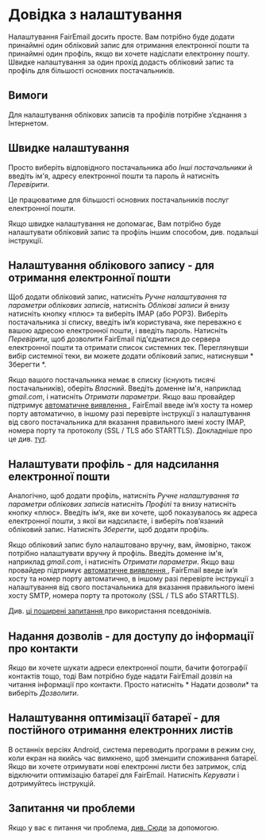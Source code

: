 # Довідка з налаштування

Налаштування FairEmail досить просте. Вам потрібно буде додати принаймні один обліковий запис для отримання електронної пошти та принаймні один профіль, якщо ви хочете надіслати електронну пошту. Швидке налаштування за один прохід додасть обліковий запис та профіль для більшості основних постачальників.

## Вимоги

Для налаштування облікових записів та профілів потрібне з’єднання з Інтернетом.

## Швидке налаштування

Просто виберіть відповідного постачальника або *Інші постачальники* й введіть ім'я, адресу електронної пошти та пароль й натисніть *Перевірити*.

Це працюватиме для більшості основних постачальників послуг електронної пошти.

Якщо швидке налаштування не допомагає, Вам потрібно буде налаштувати обліковий запис та профіль іншим способом, див. подальші інструкції.

## Налаштування облікового запису - для отримання електронної пошти

Щоб додати обліковий запис, натисніть *Ручне налаштування та параметри облікових записів*, натисніть *Облікові записи* й внизу натисніть кнопку «плюс» та виберіть IMAP (або POP3). Виберіть постачальника зі списку, введіть ім’я користувача, яке переважно є вашою адресою електронної пошти, і введіть пароль. Натисніть *Перевірити*, щоб дозволити FairEmail під'єднатися до сервера електронної пошти та отримати список системних тек. Переглянувши вибір системної теки, ви можете додати обліковий запис, натиснувши * Зберегти *.

Якщо вашого постачальника немає в списку (існують тисячі постачальників), оберіть *Власний*. Введіть доменне ім'я, наприклад *gmail.com*, і натисніть *Отримати параметри*. Якщо ваш провайдер підтримує [ автоматичне виявлення ](https://tools.ietf.org/html/rfc6186), FairEmail введе ім’я хосту та номер порту автоматично, в іншому разі перевірте інструкції з налаштування від свого постачальника для вказання правильного імені хосту IMAP, номера порту та протоколу (SSL / TLS або STARTTLS). Докладніше про це див. [тут](https://github.com/M66B/FairEmail/blob/master/FAQ.md#authorizing-accounts).

## Налаштувати профіль - для надсилання електронної пошти

Аналогічно, щоб додати профіль, натисніть *Ручне налаштування та параметри облікових записів* натисніть *Профілі* та внизу натисніть кнопку «плюс». Введіть ім’я, яке ви хочете, щоб показувалось як адреса електронної пошти, з якої ви надсилаєте, і виберіть пов’язаний обліковий запис. Натисніть *Зберегти*, щоб додати профіль.

Якщо обліковий запис було налаштовано вручну, вам, ймовірно, також потрібно налаштувати вручну й профіль. Введіть доменне ім'я, наприклад *gmail.com*, і натисніть *Отримати параметри*. Якщо ваш провайдер підтримує [ автоматичне виявлення ](https://tools.ietf.org/html/rfc6186), FairEmail введе ім’я хосту та номер порту автоматично, в іншому разі перевірте інструкції з налаштування від свого постачальника для вказання правильного імені хосту SMTP, номера порту та протоколу (SSL / TLS або STARTTLS).

Див. [ ці поширені запитання ](https://github.com/M66B/FairEmail/blob/master/FAQ.md#FAQ9) про використання псевдонімів.

## Надання дозволів - для доступу до інформації про контакти

Якщо ви хочете шукати адреси електронної пошти, бачити фотографії контактів тощо, тоді Вам потрібно буде надати FairEmail дозвіл на читання інформації про контакти. Просто натисніть * Надати дозволи* та виберіть *Дозволити*.

## Налаштування оптимізації батареї - для постійного отримання електронних листів

В останніх версіях Android, система переводить програми в режим сну, коли екран на якийсь час вимкнено, щоб зменшити споживання батареї. Якщо ви хочете отримувати нові електронні листи без затримок, слід відключити оптимізацію батареї для FairEmail. Натисніть *Керувати* і дотримуйтесь інструкцій.

## Запитання чи проблеми

Якщо у вас є питання чи проблема, [ див. Сюди](https://github.com/M66B/FairEmail/blob/master/FAQ.md) за допомогою.